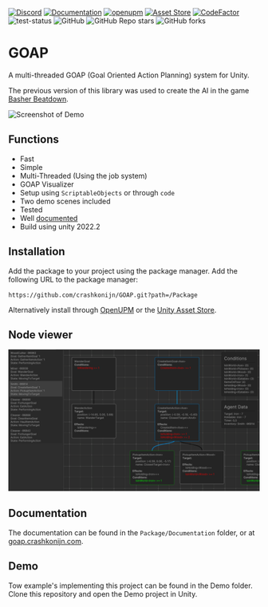 [![Discord](https://img.shields.io/discord/1093598557480685578?label=Discord)](https://discord.gg/dCPnHaYNrm)
[![Documentation](https://img.shields.io/badge/GitBook-Docu-lightblue)](https://goap.crashkonijn.com/)
[![openupm](https://img.shields.io/npm/v/com.crashkonijn.goap?label=openupm&registry_uri=https://package.openupm.com)](https://openupm.com/packages/com.crashkonijn.goap/)
[![Asset Store](https://img.shields.io/badge/Asset%20Store-v2.1.5-blue)](https://assetstore.unity.com/packages/slug/252687)
[![CodeFactor](https://www.codefactor.io/repository/github/crashkonijn/goap/badge)](https://www.codefactor.io/repository/github/crashkonijn/goap)
![test-status](https://github.com/crashkonijn/GOAP/actions/workflows/main.yml/badge.svg?branch=master)
![GitHub](https://img.shields.io/github/license/crashkonijn/GOAP)
![GitHub Repo stars](https://img.shields.io/github/stars/crashkonijn/GOAP?style=social)
![GitHub forks](https://img.shields.io/github/forks/crashkonijn/GOAP?style=social)

# GOAP
A multi-threaded GOAP (Goal Oriented Action Planning) system for Unity.

The previous version of this library was used to create the AI in the game [Basher Beatdown](https://youtu.be/x653mVuNP0A?t=12s).

![Screenshot of Demo](Package/Documentation/images/2k_agents_short.gif)

## Functions
* Fast
* Simple
* Multi-Threaded (Using the job system)
* GOAP Visualizer
* Setup using `ScriptableObjects` or through `code`
* Two demo scenes included
* Tested
* Well [documented](https://goap.crashkonijn.com/)
* Build using unity 2022.2

## Installation
Add the package to your project using the package manager. Add the following URL to the package manager:
```
https://github.com/crashkonijn/GOAP.git?path=/Package
```
Alternatively install through [OpenUPM](https://openupm.com/packages/com.crashkonijn.goap/) or the [Unity Asset Store](https://assetstore.unity.com/packages/slug/252687).

## Node viewer
![Screenshot of NodeViewer](Package/Documentation/images/goap-viewer.png)

## Documentation
The documentation can be found in the `Package/Documentation` folder, or at [goap.crashkonijn.com](https://goap.crashkonijn.com/).

## Demo
Tow example's implementing this project can be found in the Demo folder. Clone this repository and open the Demo project in Unity.
